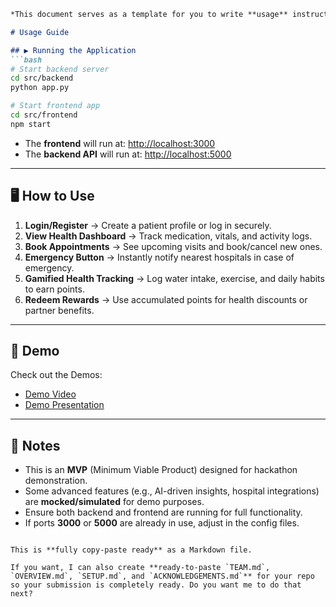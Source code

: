 
````md
*This document serves as a template for you to write **usage** instructions for your project.* 

# Usage Guide

## ▶️ Running the Application
```bash
# Start backend server
cd src/backend
python app.py

# Start frontend app
cd src/frontend
npm start
````

* The **frontend** will run at: [http://localhost:3000](http://localhost:3000)
* The **backend API** will run at: [http://localhost:5000](http://localhost:5000)

---

## 🖥️ How to Use

1. **Login/Register** → Create a patient profile or log in securely.
2. **View Health Dashboard** → Track medication, vitals, and activity logs.
3. **Book Appointments** → See upcoming visits and book/cancel new ones.
4. **Emergency Button** → Instantly notify nearest hospitals in case of emergency.
5. **Gamified Health Tracking** → Log water intake, exercise, and daily habits to earn points.
6. **Redeem Rewards** → Use accumulated points for health discounts or partner benefits.

---

## 🎥 Demo

Check out the Demos:

* [Demo Video](../demo/demo.mp4)
* [Demo Presentation](../demo/demo.pptx)

---

## 📌 Notes

* This is an **MVP** (Minimum Viable Product) designed for hackathon demonstration.
* Some advanced features (e.g., AI-driven insights, hospital integrations) are **mocked/simulated** for demo purposes.
* Ensure both backend and frontend are running for full functionality.
* If ports **3000** or **5000** are already in use, adjust in the config files.

```

This is **fully copy-paste ready** as a Markdown file.  

If you want, I can also create **ready-to-paste `TEAM.md`, `OVERVIEW.md`, `SETUP.md`, and `ACKNOWLEDGEMENTS.md`** for your repo so your submission is completely ready. Do you want me to do that next?
```
